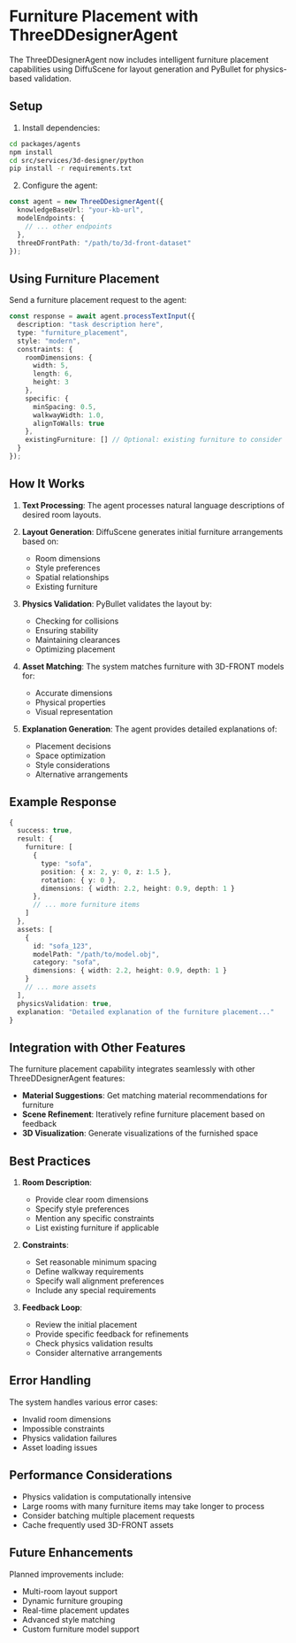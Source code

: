 # Furniture Placement with ThreeDDesignerAgent

The ThreeDDesignerAgent now includes intelligent furniture placement capabilities using DiffuScene for layout generation and PyBullet for physics-based validation.

## Setup

1. Install dependencies:
```bash
cd packages/agents
npm install
cd src/services/3d-designer/python
pip install -r requirements.txt
```

2. Configure the agent:
```typescript
const agent = new ThreeDDesignerAgent({
  knowledgeBaseUrl: "your-kb-url",
  modelEndpoints: {
    // ... other endpoints
  },
  threeDFrontPath: "/path/to/3d-front-dataset"
});
```

## Using Furniture Placement

Send a furniture placement request to the agent:

```typescript
const response = await agent.processTextInput({
  description: "task description here",
  type: "furniture_placement",
  style: "modern",
  constraints: {
    roomDimensions: {
      width: 5,
      length: 6,
      height: 3
    },
    specific: {
      minSpacing: 0.5,
      walkwayWidth: 1.0,
      alignToWalls: true
    },
    existingFurniture: [] // Optional: existing furniture to consider
  }
});
```

## How It Works

1. **Text Processing**: The agent processes natural language descriptions of desired room layouts.

2. **Layout Generation**: DiffuScene generates initial furniture arrangements based on:
   - Room dimensions
   - Style preferences
   - Spatial relationships
   - Existing furniture

3. **Physics Validation**: PyBullet validates the layout by:
   - Checking for collisions
   - Ensuring stability
   - Maintaining clearances
   - Optimizing placement

4. **Asset Matching**: The system matches furniture with 3D-FRONT models for:
   - Accurate dimensions
   - Physical properties
   - Visual representation

5. **Explanation Generation**: The agent provides detailed explanations of:
   - Placement decisions
   - Space optimization
   - Style considerations
   - Alternative arrangements

## Example Response

```typescript
{
  success: true,
  result: {
    furniture: [
      {
        type: "sofa",
        position: { x: 2, y: 0, z: 1.5 },
        rotation: { y: 0 },
        dimensions: { width: 2.2, height: 0.9, depth: 1 }
      },
      // ... more furniture items
    ]
  },
  assets: [
    {
      id: "sofa_123",
      modelPath: "/path/to/model.obj",
      category: "sofa",
      dimensions: { width: 2.2, height: 0.9, depth: 1 }
    }
    // ... more assets
  ],
  physicsValidation: true,
  explanation: "Detailed explanation of the furniture placement..."
}
```

## Integration with Other Features

The furniture placement capability integrates seamlessly with other ThreeDDesignerAgent features:

- **Material Suggestions**: Get matching material recommendations for furniture
- **Scene Refinement**: Iteratively refine furniture placement based on feedback
- **3D Visualization**: Generate visualizations of the furnished space

## Best Practices

1. **Room Description**:
   - Provide clear room dimensions
   - Specify style preferences
   - Mention any specific constraints
   - List existing furniture if applicable

2. **Constraints**:
   - Set reasonable minimum spacing
   - Define walkway requirements
   - Specify wall alignment preferences
   - Include any special requirements

3. **Feedback Loop**:
   - Review the initial placement
   - Provide specific feedback for refinements
   - Check physics validation results
   - Consider alternative arrangements

## Error Handling

The system handles various error cases:
- Invalid room dimensions
- Impossible constraints
- Physics validation failures
- Asset loading issues

## Performance Considerations

- Physics validation is computationally intensive
- Large rooms with many furniture items may take longer to process
- Consider batching multiple placement requests
- Cache frequently used 3D-FRONT assets

## Future Enhancements

Planned improvements include:
- Multi-room layout support
- Dynamic furniture grouping
- Real-time placement updates
- Advanced style matching
- Custom furniture model support